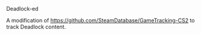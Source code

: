 Deadlock-ed

A modification of https://github.com/SteamDatabase/GameTracking-CS2 to track Deadlock content.